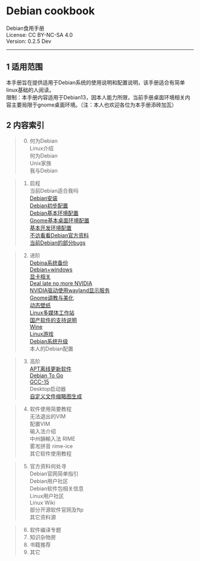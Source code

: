 # Debian cookbook

Debian食用手册  
License: CC BY-NC-SA 4.0  
Version: 0.2.5 Dev  

---

## 1 适用范围

本手册旨在提供适用于Debian系统的使用说明和配置说明，该手册适合有简单linux基础的人阅读。  
限制：本手册内容适用于Debian13，因本人能力所限，当前手册桌面环境相关内容主要局限于gnome桌面环境。（注：本人也欢迎各位为本手册添砖加瓦）  

## 2 内容索引

<!-- intro -->
> 0. 何为Debian  
> Linux介绍  
> 何为Debian  
> Unix家族  
> 我与Debian  

<!-- start -->
> 1. 启程  
> 当前Debian适合我吗  
> [Debian安装](start/install-deb.md)  
> [Debian初步配置](start/init-conf.md)  
> [Debian基本环境配置](start/base-conf.md)  
> [Gnome基本桌面环境配置](start/desktop-conf.md)  
> [基本开发环境配置](start/dev-conf.md)  
> [不访看看Debian官方资料](start/deb-docs.md)  
> [当前Debian的部分bugs](start/bugs.md)  

<!-- improve -->
> 2. 进阶  
> [Debina系统备份](improve/sys-backup.md)  
> [Debian+windows](improve/deb+win.md)  
> [显卡相关](improve/graphics-card.md)  
> [Deal late no more NVIDIA](improve/install-nv.md)  
> [NVIDIA驱动使用wayland显示服务](improve/nv-wayland.md)  
> [Gnome调教与美化](improve/gnome-conf.md)  
> [动态壁纸](improve/live-wp.md)  
> [Linux多媒体工作站](improve/media-workstation.md)  
> [国产软件的支持说明](improve/cn-software.md)  
> [Wine](improve/wine.md)    
> [Linux游戏](improve/linux-game.md)  
> [Debian系统升级](improve/deb-full-upgrade.md)  
> 本人的Debian配置  

<!-- hilevel -->
> 3. 高阶  
> [APT离线更新软件](hilevel/apt-update-offline.md)  
> [Debian To Go](hilevel/deb-togo.md)  
> [GCC-15](hilevel/gcc.md)  
> Desktop启动器  
> [自定义文件缩略图生成](hilevel/thumbnail.md)  

> 4. 软件使用简要教程  
> 无法退出的VIM  
> 配置VIM  
> 输入法介绍  
> 中州韻輸入法 RIME  
> 雾凇拼音 rime-ice  
> 其它软件使用教程  

> 5. 官方资料何处寻  
> Debian官网简单指引  
> Debian用户社区  
> Debian软件包相关信息  
> Linux用户社区  
> Linux Wiki  
> 部分开源软件官网及ftp  
> 其它资料源  

> 6. 软件编译专题  
> 7. 知识杂物房  
> 8. 书籍推荐  
> 9. 其它  
